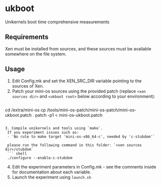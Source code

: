 # ukboot
Unikernels boot time comprehensive measurements

## Requirements
Xen must be installed from sources, and these sources must be available somewhere on the file system.

## Usage
1. Edit Config.mk and set the XEN_SRC_DIR variable pointing to the sources of Xen.
2. Patch your mini-os sources using the provided patch (replace `<xen sources dir>` and `<ukboot root>` below according to your environment):
   ``` shell
  cd <xen sources dir>/extra/mini-os
  cp <ukboot root>/tools/mini-os-patch/mini-os-patch/mini-os-ukboot.patch .
  patch -p1 < mini-os-ukboot.patch
  ```
 
3. Compile unikernels and tools using `make`.
   If you experiment issues such as:
   - `No rule to make target 'mini-os-x86_64-c', needed by 'c-stubdom'`

   please run the following command in this folder: `<xen sources dir>/stubdom`
   ``` shell
   ./configure --enable-c-stubdom
   ```
   
4. Edit the experiment parameters in Config.mk - see the comments inside for documentation about each variable.
5. Launch the experiment using `launch.sh`
